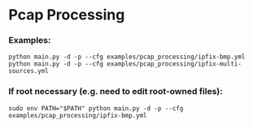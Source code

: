 # Pcap Processing

### Examples:
```
python main.py -d -p --cfg examples/pcap_processing/ipfix-bmp.yml
python main.py -d -p --cfg examples/pcap_processing/ipfix-multi-sources.yml
```

### If root necessary (e.g. need to edit root-owned files):
```
sudo env PATH="$PATH" python main.py -d -p --cfg examples/pcap_processing/ipfix-bmp.yml
```
